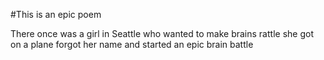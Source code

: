 #This is an epic poem

There once was a girl in Seattle
who wanted to make brains rattle
she got on a plane
forgot her name
and started an epic brain battle
